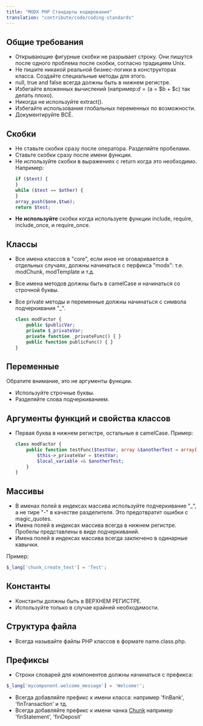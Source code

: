 ```yaml
---
title: "MODX PHP Стандарты кодирования"
translation: "contribute/code/coding-standards"
---
```


## Общие требования

- Открывающие фигурные скобки не разрывает строку. Они пишутся после одного проблема после скобки, согласно традициям Unix.
- Не пишите никакой реальной бизнес-логики в конструкторах класса. Создайте специальные методы для этого.
- null, true and false всегда должны быть в нижнем регистре.
- Избегайте вложенных вычислений (например:$d = ($a = $b + $c) так делать плохо).
- Никогда не используйте extract().
- Избегайте использования глобальных переменных по возможности.
- Документируйте ВСЁ.

## Скобки

- Не ставьте скобки сразу после оператора. Разделяйте пробелами.
- Ставьте скобки сразу после имени функции.
- Не используйте скобки в выражениях с return когда это необходимо. Например:
  ``` php 
  if ($test) {
  }
  while ($test == $other) {
  }
  array_push($one,$two);
  return $test;

  ```
- **Не используйте** скобки когда используете функции include, require, include\_once, и require\_once.

## Классы

- Все имена классов в "core", если иное не оговаривается в отдельных случаях, должны начинаться с перфикса "modx": т.е. modChunk, modTemplate и т.д.
- Все имена методов должны быть в camelCase и начинаться со строчной буквы.
- Все private методы и переменные должны начинаться с символа подчеркивания "_".

  ``` php 
  class modFactor {
      public $publicVar;
      private $_privateVar;
      private function _privateFunc() { }
      public function publicFunc() { }
  }
  ```

## Переменные

Обратите внимание, это не аргументы функции.

- Используйте строчные буквы.
- Разделяйте слова подчеркиванием.

## Аргументы функций и свойства классов

- Первая буква в нижнем регистре, остальные в camelCase. Пример:
  ``` php 
  class modFactor {
      public function testFunc($testVar, array &$anotherTest = array()) {
          $this->_privateVar = $testVar;
          $local_variable =& $anotherTest;
      }
  }
  ```

## Массивы

- В именах полей в индексах массива используйте подчеркивание "_", а не тире "-" в качестве разделителя. Это предотвратит ошибки с magic_quotes.
- Имена полей в индексах массива всегда в нижнем регистре. Пробелы представлены в виде подчеркиваний.
- Имена полей в индексах массива всегда заключено в одинарные кавычки.
  
Пример:
``` php 
$_lang['chunk_create_text'] = 'Test';
```

## Константы

- Константы должны быть в ВЕРХНЕМ РЕГИСТРЕ.
- Используйте только в случае крайней необходимости.

## Структура файла

- Всегда называйте файлы PHP классов в формате name.class.php.

## Префиксы

- Строки словарей для компонентов должны начинаться с префикса:

``` php 
$_lang['mycomponent.welcome_message'] = 'Welcome!';
```

- Всегда добавляйте префикс к имени класса: например 'finBank', 'finTransaction' и тд.
- Всегда добавляйте префикс к имени чанка [Chunk](building-sites/elements/chunks "Chunks") например 'finStatement', 'finDeposit'
